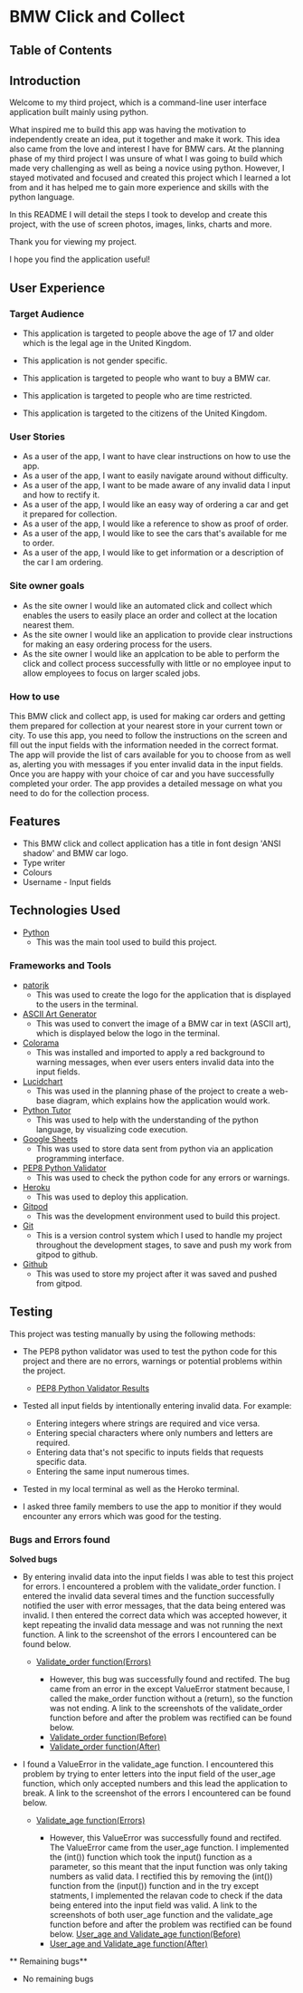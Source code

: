 # **BMW Click and Collect** 














## **Table of Contents**









## **Introduction**
Welcome to my third project, which is a command-line user interface application built mainly using python.

What inspired me to build this app was having the motivation to independently create an idea, put it 
together and make it work. This idea also came from the love and interest I have for BMW cars. At 
the planning phase of my third project I was unsure of what I was going to build which made very challenging as well as being a novice using python. However, I stayed motivated and focused and created this project which I learned a lot from and it has helped me to gain more experience and skills with the python language. 

In this README I will detail the steps I took to develop and create this project, with the use of  screen photos, images, links, charts and more.

Thank you for viewing my project.

I hope you find the application useful!



## **User Experience**


### **Target Audience**
- This application is targeted to people above the age of 17 and older which is the legal age in the United Kingdom. 

- This application is not gender specific. 

- This application is targeted to people who want to buy a BMW car. 

- This application is targeted to people who are time restricted. 

- This application is targeted to the citizens of the United Kingdom. 



### **User Stories**
- As a user of the app, I want to have clear instructions on how to use the app.
- As a user of the app, I want to easily navigate around without difficulty.
- As a user of the app, I want to be made aware of any invalid data I input and how to rectify it.
- As a user of the app, I would like an easy way of ordering a car and get it prepared for collection.
- As a user of the app, I would like a reference to show as proof of order.
- As a user of the app, I would like to see the cars that's available for me to order.
- As a user of the app, I would like to get information or a description of the car I am ordering.

### **Site owner goals**
- As the site owner I would like an automated click and collect which enables the users to easily place an order and collect at the location nearest them. 
- As the site owner I would like an application to provide clear instructions for making an easy ordering process for the users. 
- As the site owner I would like an applcation to be able to perform the click and collect process successfully with little or no employee input to allow employees to focus on larger scaled jobs. 


### **How to use**
This BMW click and collect app, is used for making car orders and getting them prepared for collection at your nearest
store in your current town or city. To use this app, you need to follow the instructions on the screen and
fill out the input fields with the information needed in the correct format. The app will provide the list of cars available for you to choose from as well as, alerting you with messages if you enter invalid data in the input fields. Once you are happy with your choice of car and you have successfully completed your order. The app provides a detailed message on what you need to do for the collection process.


## **Features**
- This BMW click and collect application has a title in font design 'ANSI shadow' and BMW car logo.
- Type writer
- Colours
- Username - Input fields 

## **Technologies Used**

- [Python](https://en.wikipedia.org/wiki/Python_(programming_language))
    - This was the main tool used to build this project.

### **Frameworks and Tools**
- [patorjk](https://patorjk.com/software/taag/#p=display&f=ANSI%20Shadow&t=BMW%20CLICK%20AND%20COLLECT)
    - This was used to create the logo for the application that is displayed to the users in the terminal.
- [ASCII Art Generator](https://asciiart.club/)
    - This was used to convert the image of a BMW car in text (ASCII art), which is displayed below the logo in the terminal.
- [Colorama](https://pypi.org/project/colorama/)
    - This was installed and imported to apply a red background to warning messages, when ever users enters invalid data into the input fields.
- [Lucidchart](https://www.lucidchart.com/pages/landing?utm_source=google&utm_medium=cpc&utm_campaign=_chart_en_tier1_mixed_search_brand_exact_&km_CPC_CampaignId=1490375427&km_CPC_AdGroupID=55688909257&km_CPC_Keyword=lucidchart&km_CPC_MatchType=e&km_CPC_ExtensionID=&km_CPC_Network=g&km_CPC_AdPosition=&km_CPC_Creative=442433236001&km_CPC_TargetID=kwd-33511936169&km_CPC_Country=9045685&km_CPC_Device=c&km_CPC_placement=&km_CPC_target=&gclid=Cj0KCQjwgO2XBhCaARIsANrW2X3bXE7BqWPDkzDIXS4AFQGgJwkcG8yWrLUkoUtT7-FWVojw5AIchkEaArzYEALw_wcB)
    - This was used in the planning phase of the project to create a web-base diagram, which explains how the application would work.
- [Python Tutor](https://pythontutor.com/)
    - This was used to help with the understanding of the python language, by visualizing code execution.
- [Google Sheets](https://www.google.com/sheets/about/)
    - This was used to store data sent from python via an application programming interface.
- [PEP8 Python Validator](http://pep8online.com/)
    - This was used to check the python code for any errors or warnings.
- [Heroku](https://heroku.com/)
    - This was used to deploy this application.
- [Gitpod](https://gitpod.io/)
    - This was the development environment used to build this project.
- [Git](https://git-scm.com/)
    - This is a version control system which I used to handle my project throughout the development stages, to save and push my work from gitpod to github.
- [Github](http://github.com/)
    - This was used to store my project after it was saved and pushed from gitpod.

## **Testing**
This project was testing manually by using the following methods:
- The PEP8 python validator was used to test the python code for this project and there are no errors, warnings or potential problems within the project.
    - [PEP8 Python Validator Results](https://github.com/Joha-will/Portfolio-Project-3-Python-Essentials-/blob/main/assets/images/Screenshot%202022-08-15%20at%2007.17.48.png)

- Tested all input fields by intentionally entering invalid data. For example:
    - Entering integers where strings are required and vice versa.
    - Entering special characters where only numbers and letters are required.
    - Entering data that's not specific to inputs fields that requests specific data.
    - Entering the same input numerous times.
- Tested in my local terminal as well as the Heroko terminal.

- I asked three family members to use the app to monitior if they would encounter any errors which was good for the testing.

### **Bugs and Errors found**

**Solved bugs**
- By entering invalid data into the input fields I was able to test this project for errors. I encountered a problem with the validate_order function. I entered the
  invalid data several times and the function successfully notified the user with error messages, that the data being entered was invalid. I then entered the
  correct data which was accepted however, it kept repeating the invalid data message and was not running the next function. A link to the screenshot of the errors I encountered can be found below.
  - [Validate_order function(Errors)](https://github.com/Joha-will/Portfolio-Project-3-Python-Essentials-/blob/main/assets/images/bugfound1.png)

    - However, this bug was successfully found and rectifed. The bug came from an error in the except ValueError statment because, I called the make_order function without a (return), so the function was not ending. A link to the screenshots of the validate_order function before and after the problem was rectified can be found below.
    - [Validate_order function(Before)](https://github.com/Joha-will/Portfolio-Project-3-Python-Essentials-/blob/main/assets/images/prefunction.png)
    - [Validate_order function(After)](https://github.com/Joha-will/Portfolio-Project-3-Python-Essentials-/blob/main/assets/images/postfunction.png)

- I found a ValueError in the validate_age function. I encountered this problem by trying to enter letters into the input field of the user_age function, which only accepted numbers
  and this lead the application to break. A link to the screenshot of the errors I encountered can be found below.
  - [Validate_age function(Errors)]()

    - However, this ValueError was successfully found and rectifed. The ValueError came from the user_age function. I implemented the (int()) function which took the input() function as a parameter, so this meant that the input function was only taking numbers as valid data. I rectified this by removing the (int()) function from the (input()) function and in the try except statments, I implemented the relavan code to check if the data being entered
    into the input field was valid. A link to the screenshots of both user_age function and the validate_age function before and after the problem was rectified can be found below.
    [User_age and Validate_age function(Before)](https://github.com/Joha-will/Portfolio-Project-3-Python-Essentials-/blob/main/assets/images/prefunction.png)
    - [User_age and Validate_age function(After)](https://github.com/Joha-will/Portfolio-Project-3-Python-Essentials-/blob/main/assets/images/postfunction.png)



** Remaining bugs**
- No remaining bugs




